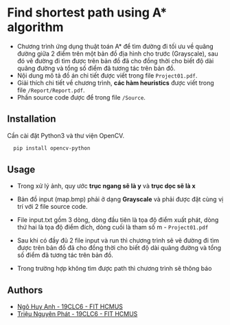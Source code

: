 # Find shortest path using A* algorithm

- Chương trình ứng dụng thuật toán A* để tìm đường đi tối ưu về quãng đường giữa 2 điểm trên một bản đồ địa hình cho trước (Grayscale), sau đó vẽ đường đi tìm được trên bản đồ đã cho đồng thời cho biết độ dài quãng đường và tổng số điểm đã tương tác trên bản đồ.
- Nội dung mô tả đồ án chi tiết được viết trong file `Project01.pdf`.
- Giải thích chi tiết về chương trình, **các hàm heuristics** được viết trong file `/Report/Report.pdf`.
- Phần source code được để trong file `/Source`.

## Installation

Cần cài đặt Python3 và thư viện OpenCV.

```bash
  pip install opencv-python
```
    
## Usage

- Trong xử lý ảnh, quy ước **trục ngang sẽ là y** và **trục dọc sẽ là x**

- Bản đồ input (map.bmp) phải ở dạng **Grayscale** và phải được đặt cùng vị trí với 2 file source code.

- File input.txt gồm 3 dòng, dòng đầu tiên là tọa độ điểm xuất phát, dòng thứ hai là tọa độ điểm đích, dòng cuối là tham số m - ``Project01.pdf``

- Sau khi có đầy đủ 2 file input và run thì chương trình sẽ vẽ đường đi tìm được trên bản đồ đã cho đồng thời cho biết độ dài quãng đường và tổng số điểm đã tương tác trên bản đồ.

- Trong trường hợp không tìm được path thì chương trình sẽ thông báo

## Authors

- [Ngô Huy Anh - 19CLC6 - FIT HCMUS](https://github.com/tristanhuyanhngo)
- [Triệu Nguyên Phát - 19CLC6 - FIT HCMUS]()
